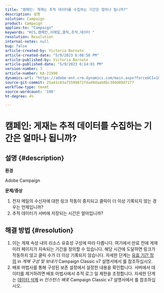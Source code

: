 ```yaml
---
title: "캠페인: 게재는 추적 데이터를 수집하는 기간은 얼마나 됩니까?"
description: 설명
solution: Campaign
product: Campaign
applies-to: "Campaign"
keywords: "KCS,캠페인,이메일,클릭,추적,데이터 "
resolution: Resolution
internal-notes: null
bug: false
article-created-by: Victoria Barnato
article-created-date: "5/9/2023 6:08:58 PM"
article-published-by: Victoria Barnato
article-published-date: "5/9/2023 6:14:01 PM"
version-number: 3
article-number: KA-21990
dynamics-url: "https://adobe-ent.crm.dynamics.com/main.aspx?forceUCI=1&pagetype=entityrecord&etn=knowledgearticle&id=d76b8b90-94ee-ed11-8849-6045bd006b25"
source-git-commit: 25a41c03a75599872fda49daab8bc39dd89d7177
workflow-type: tm+mt
source-wordcount: '190'
ht-degree: 4%

---
```


# 캠페인: 게재는 추적 데이터를 수집하는 기간은 얼마나 됩니까?

## 설명 {#description}


<b>환경</b>

Adobe Campaign

<b>문제/증상</b>

1. 전자 메일의 수신자에 대한 링크 작동이 중지되고 클릭이 더 이상 기록되지 않는 경우는 언제입니까?
2. 추적 데이터가 서버에 저장되는 시간은 얼마입니까?



## 해결 방법 {#resolution}


1. 이는 게재 속성 내의 리소스 유효성 구성에 따라 다릅니다. 여기에서 만료 전에 게재 미러 페이지가 지속되는 기간을 정의할 수 있습니다. 해당 시간에 도달하면 링크가 작동하지 않고 클릭 수가 더 이상 기록되지 않습니다. 자세한 단계는 [유효 기간 정의](https://experienceleague.adobe.com/docs/campaign-classic/using/sending-messages/key-steps-when-creating-a-delivery/steps-sending-the-delivery.html?lang=en#defining-validity-period) in *게재 구성 및 보내기* Campaign Classic v7 설명서에서 를 참조하십시오.
2. 배포 마법사를 통해 구성된 보존 설정에서 설정한 내용을 확인합니다. 서버에서 데이터를 제거하려면 배포 마법사에서 추적 로그 일 제한을 조정합니다. 자세한 단계는 [데이터 삭제](https://experienceleague.adobe.com/docs/campaign-classic/using/installing-campaign-classic/initial-configuration/deploying-an-instance.html?lang=en#purging-data) in *인스턴스 배포* Campaign Classic v7 설명서에서 를 참조하십시오.

